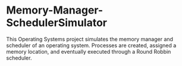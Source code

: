 # Memory-Manager-SchedulerSimulator

This Operating Systems project simulates the memory manager and scheduler of an operating system.
Processes are created, assigned a memory location, and eventually executed through a Round Robbin scheduler.
